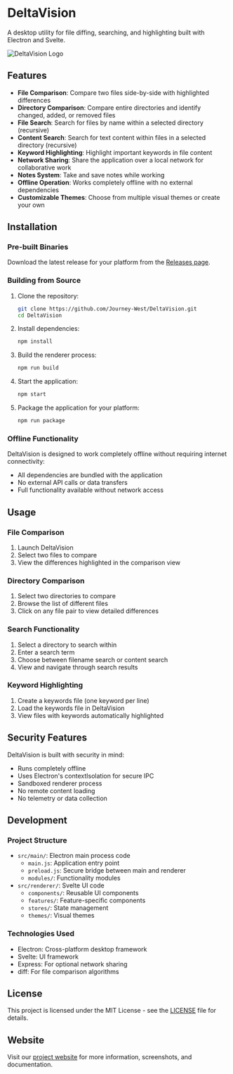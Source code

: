 # DeltaVision

A desktop utility for file diffing, searching, and highlighting built with Electron and Svelte.

![DeltaVision Logo](https://github.com/Journey-West/DeltaVision/raw/gh-pages/docs/assets/images/logo.png)

## Features

- **File Comparison**: Compare two files side-by-side with highlighted differences
- **Directory Comparison**: Compare entire directories and identify changed, added, or removed files
- **File Search**: Search for files by name within a selected directory (recursive)
- **Content Search**: Search for text content within files in a selected directory (recursive)
- **Keyword Highlighting**: Highlight important keywords in file content
- **Network Sharing**: Share the application over a local network for collaborative work
- **Notes System**: Take and save notes while working
- **Offline Operation**: Works completely offline with no external dependencies
- **Customizable Themes**: Choose from multiple visual themes or create your own

## Installation

### Pre-built Binaries

Download the latest release for your platform from the [Releases page](https://github.com/Journey-West/DeltaVision/releases).

### Building from Source

1. Clone the repository:
   ```bash
   git clone https://github.com/Journey-West/DeltaVision.git
   cd DeltaVision
   ```

2. Install dependencies:
   ```bash
   npm install
   ```

3. Build the renderer process:
   ```bash
   npm run build
   ```

4. Start the application:
   ```bash
   npm start
   ```

5. Package the application for your platform:
   ```bash
   npm run package
   ```

### Offline Functionality

DeltaVision is designed to work completely offline without requiring internet connectivity:

- All dependencies are bundled with the application
- No external API calls or data transfers
- Full functionality available without network access

## Usage

### File Comparison

1. Launch DeltaVision
2. Select two files to compare
3. View the differences highlighted in the comparison view

### Directory Comparison

1. Select two directories to compare
2. Browse the list of different files
3. Click on any file pair to view detailed differences

### Search Functionality

1. Select a directory to search within
2. Enter a search term
3. Choose between filename search or content search
4. View and navigate through search results

### Keyword Highlighting

1. Create a keywords file (one keyword per line)
2. Load the keywords file in DeltaVision
3. View files with keywords automatically highlighted

## Security Features

DeltaVision is built with security in mind:

- Runs completely offline
- Uses Electron's contextIsolation for secure IPC
- Sandboxed renderer process
- No remote content loading
- No telemetry or data collection

## Development

### Project Structure

- `src/main/`: Electron main process code
  - `main.js`: Application entry point
  - `preload.js`: Secure bridge between main and renderer
  - `modules/`: Functionality modules
- `src/renderer/`: Svelte UI code
  - `components/`: Reusable UI components
  - `features/`: Feature-specific components
  - `stores/`: State management
  - `themes/`: Visual themes

### Technologies Used

- Electron: Cross-platform desktop framework
- Svelte: UI framework
- Express: For optional network sharing
- diff: For file comparison algorithms

## License

This project is licensed under the MIT License - see the [LICENSE](LICENSE) file for details.

## Website

Visit our [project website](https://journey-west.github.io/DeltaVision/) for more information, screenshots, and documentation.
